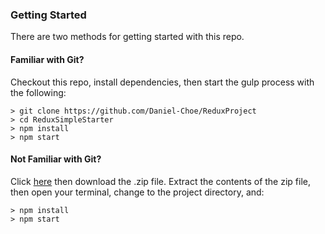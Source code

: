 ### Getting Started

There are two methods for getting started with this repo.

#### Familiar with Git?
Checkout this repo, install dependencies, then start the gulp process with the following:

```
> git clone https://github.com/Daniel-Choe/ReduxProject
> cd ReduxSimpleStarter
> npm install
> npm start
```

#### Not Familiar with Git?
Click [here](https://github.com/Daniel-Choe/ReduxProject/releases) then download the .zip file.  Extract the contents of the zip file, then open your terminal, change to the project directory, and:

```
> npm install
> npm start
```
